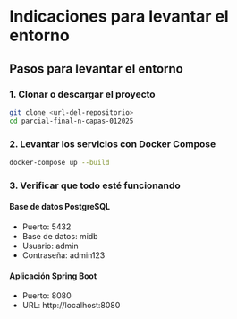 # Indicaciones para levantar el entorno

## Pasos para levantar el entorno

### 1. Clonar o descargar el proyecto
```bash
git clone <url-del-repositorio>
cd parcial-final-n-capas-012025
```

### 2. Levantar los servicios con Docker Compose
```bash
docker-compose up --build
```


### 3. Verificar que todo esté funcionando

#### Base de datos PostgreSQL
- Puerto: 5432
- Base de datos: midb
- Usuario: admin
- Contraseña: admin123

#### Aplicación Spring Boot
- Puerto: 8080
- URL: http://localhost:8080

